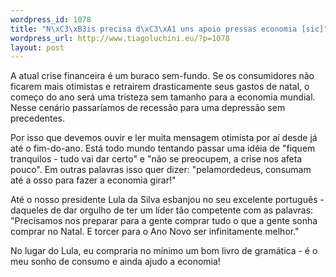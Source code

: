 ```yaml
--- 
wordpress_id: 1078
title: "N\xC3\xB3is precisa d\xC3\xA1 uns apoio pressas economia [sic]"
wordpress_url: http://www.tiagoluchini.eu/?p=1078
layout: post
---
```

A atual crise financeira é um buraco sem-fundo. Se os consumidores não ficarem mais otimistas e retrairem drasticamente seus gastos de natal, o começo do ano será uma tristeza sem tamanho para a economia mundial. Nesse cenário passaríamos de recessão para uma depressão sem precedentes.

Por isso que devemos ouvir e ler muita mensagem otimista por aí desde já até o fim-do-ano. Está todo mundo tentando passar uma idéia de "fiquem tranquilos - tudo vai dar certo" e "não se preocupem, a crise nos afeta pouco". Em outras palavras isso quer dizer: "pelamordedeus, consumam até a osso para fazer a economia girar!"

Até o nosso presidente Lula da Silva esbanjou no seu excelente português - daqueles de dar orgulho de ter um líder tão competente com as palavras: "Precisamos nos preparar para a gente comprar tudo o que a gente sonha comprar no Natal. E torcer para o Ano Novo ser infinitamente melhor."

No lugar do Lula, eu compraria no mínimo um bom livro de gramática - é o meu sonho de consumo e ainda ajudo a economia!
